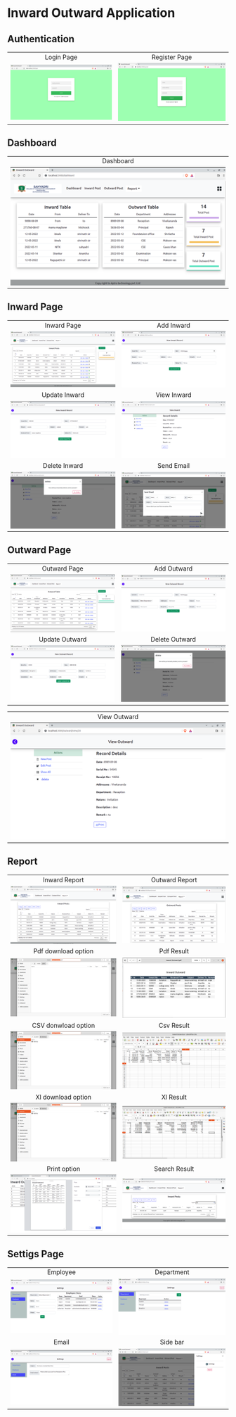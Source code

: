 # Inward Outward Application

## Authentication

|  |  |
|:-------------------------:|:-------------------------:|
| Login Page | Register Page|
|<img src="./assets//authentication/login_page.png" alt="" maxwidth="480">|<img src="./assets/authentication/register_page.png" alt="" min-width="240" min-heigth="140" max-width="480" max-height="280">|


## Dashboard

|  |
|:-------------------------:|
| Dashboard |
|<img src="./assets/dashboard/dashboard.png" alt="" maxwidth="480">|


## Inward Page

|  |  |
|:-------------------------:|:-------------------------:|
| Inward Page | Add Inward|
|<img src="./assets/inward/inward_page.png" alt="Inward Page" maxwidth="480">|<img src="./assets/inward/inward_add.png" alt="Add Inward" maxwidth="480">|
| Update Inward | View Inward |
|<img src="./assets/inward/inward_update.png" alt="" maxwidth="480">|<img src="./assets/inward/inward_view.png" alt="" maxwidth="480">|
| Delete Inward | Send Email |
|<img src="./assets/inward/inward_delete.png" alt="Delete Inward" maxwidth="480">|<img src="./assets/inward/inward_send_email.png" alt="Send Email" maxwidth="480">|


## Outward Page

|  |  |
|:-------------------------:|:-------------------------:|
| Outward Page | Add Outward |
|<img src="./assets/outward/outward_page.png" alt="Outward Page" maxwidth="480">|<img src="./assets/outward/outward_add.png" alt="Add Outward" maxwidth="480">|
| Update Outward | Delete Outward |
|<img src="./assets/outward/outward_update.png" alt="Update Outward" maxwidth="480">|<img src="./assets/outward/outward_delete.png" alt="View Outward" maxwidth="480">|

| |
|:-------------------------:|
| View Outward |
|<img src="./assets/outward/outward_view.png" alt="Delete Outward" maxwidth="480">|


## Report 

| | |
|:-------------------------:|:-------------------------:|
| Inward Report | Outward Report  |
|<img src="./assets/report/report_inward.png" alt="Inward Report" maxwidth="480">|<img src="./assets/report/report_outward.png" alt="Outward Report" maxwidth="480">|
| Pdf download option | Pdf Result| 
|<img src="./assets/report/pdf.png" alt="PDF download option" maxwidth="480">|<img src="./assets/report/pdf_result.png" alt="pdf result" maxwidth="480">|
| CSV donwload option| Csv Result |
|<img src="./assets/report/csv.png" alt="" maxwidth="480">|<img src="./assets/report/csv_result.png" alt="" maxwidth="480">|
| Xl download option | Xl Result |
|<img src="./assets/report/xlsx.png" alt="" maxwidth="480">|<img src="./assets/report/xlsx_result.png" alt="" maxwidth="480">|
| Print option | Search Result |
|<img src="./assets/report/print.png" alt="" maxwidth="480">|<img src="./assets/report/search_results.png" alt="" maxwidth="480">|


## Settigs Page

|  |  |
|:-------------------------:|:-------------------------:|
| Employee | Department |
|<img src="./assets/settings/employee_add_n_display.png" alt="Employee settings" maxwidth="480">|<img src="./assets/settings/department_add_n_display.png" alt="Department settings" maxwidth="480">|
| Email | Side bar |
|<img src="./assets/settings/email_settings.png" alt="Email settings" maxwidth="480">|<img src="./assets/settings/offCanva_sideBar.png" alt="Side bar" maxwidth="480">|


